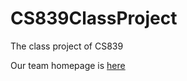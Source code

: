 # CS839ClassProject
The class project of CS839

Our team homepage is [here](https://sites.google.com/view/cs839projectgroup7/home?authuser=0)

